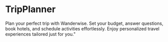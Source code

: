 # TripPlanner
Plan your perfect trip with Wanderwise. Set your budget, answer questions, book hotels, and schedule activities effortlessly. Enjoy personalized travel experiences tailored just for you."
